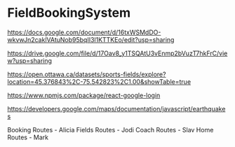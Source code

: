 # FieldBookingSystem

https://docs.google.com/document/d/16txWSMdDO-wkvwJn2caklVAtuNob95bqII3l1KTTKEo/edit?usp=sharing


https://drive.google.com/file/d/17Oav8_y1TSQAtU3vEnmp2bVuzT7hkFrC/view?usp=sharing

https://open.ottawa.ca/datasets/sports-fields/explore?location=45.376843%2C-75.542823%2C1.00&showTable=true

https://www.npmjs.com/package/react-google-login

https://developers.google.com/maps/documentation/javascript/earthquakes


Booking Routes - Alicia 
Fields Routes - Jodi
Coach Routes - Slav 
Home Routes - Mark 
